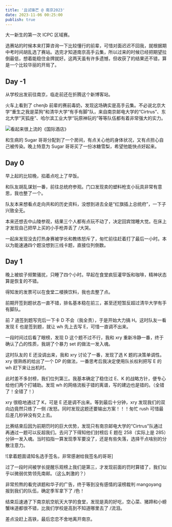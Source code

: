 ```yaml
---
title: '且试锋芒 @ 南京2023'
date: 2023-11-06 00:25:00
publish: true
---
```


大一新生的第一次 ICPC 区域赛。

选赛站的时候本来打算咨询一下比较懂行的前辈，可惜对面迟迟不回我，就根据期中考时间胡乱选了赛站。选完才知道南京高手云集，所以过来的时候已经把期望拉倒最低，想着能稳住金牌就好。这两天虽有许多遗憾，但收获了的结果还不错，算是一个比较华丽的开局了。

<!-- more -->

## Day -1

从学校出发前往南京，临走前还在折腾这个新博客站。

火车上看到了 chenjb 前辈的赛前毒奶，发现这场确实是高手云集。不必说北京大学“重生之我是菜狗”和清华大学“有手有脚”队，来自南京邮电大学的“Cirtrus”、东北大学“天狐座”、哈尔滨工业大学“玩原神玩的”等等队伍都有着非常强大的实力。

![看起来很上流的《国际酒店》](https://s2.loli.net/2023/11/06/6As1IGfDeNgoFwd.jpg)

和生病的 Sugar 哥哥分配到了一个房间，有点关心他的身体状况，又有点担心自己被传染。晚上特意为 Sugar 哥哥买了一份冰糖雪梨，希望他能快点好起来。

## Day 0

早上起的比较晚，掐着点吃上了早饭。

和队友胡乱谋划一番，前往总统府参观。门口发现卖的塑料枪支小玩具非常有意思，我也整了一个。

队友本来想看点走向共和的历史资料，没想到进去全是“红旗插上总统府”，一下子兴致全无。

本来还想去中山陵参观，结果三个人都有点玩不动了，决定回宾馆睡大觉。在床上才发现自己把早上买的小手枪弄丢了 /大哭。

一起床发现没去打热身赛被学长和教练怒斥了，匆忙前往赶着打了最后一小时。本以为能速通四个题没想到三线卡题，直接位列倒数。

## Day 1

晚上被蚊子频繁骚扰，只睡了四个小时。早起在食堂疯狂灌早饭和咖啡，精神状态算是恢复的不错。

得知发的发票可以在食堂二楼换饮料，我也去整了点。

前期开签到题状态一直不错，排名基本稳在前三，甚至还短暂反超过清华大学有手有脚队。

前 7 道签到题写完后一下卡 D 不会（我全责），于是开始大力搞 H。这时队友一看发现 E 也是签到题，就让 wh 先上去写 E，可惜一直调不出来。

一段时间过后看了眼榜，发现 D 这个题不过不行，我和 xry 重新冷静一番，终于确认了凸的性质，我胡了个暴力 set 的做法一发入魂。

这时队友的 E 还没调出来，我和 xry 讨论了一番，发现了选 K 题的决策单调性。xry 很熟练的给出了一个 DP 的做法，一番思考后我决定使用队长权利把写 E 的 wh 赶下来让出机时。

此时差不多封榜，我们位列第三。我基本确定了稳住过 E、K 的战略方针，便专心给他们两个打辅助。发现 wh 的网络流板子错的离谱，写的建边也是错的。（全错了！全错了！）

xry 很稳地通过了 K，可是 E 还是调不出来。等到最后十分钟，xry 发现我们的双向边竟然只练了一侧 /发怒。同时发现这题还要输出方案！！！匆忙 rush 可惜最后差几秒钟没有交上去。

比赛结束后因为前期罚时的巨大优势，发现只有南京邮电大学的“Cirtrus”队通过再通过一题可以反超我们。去问了下得知他们封榜后 E 题在 258（实际上是 285）分钟一发入魂。当时掐指一算发现季军要没了，还是有些失落，选择干点啥别的分散注意力。

![拿着题面请知名选手签名，非常感谢给我签名的哥哥]

过了一段时间被学长提醒乐观榜上我们是第三，才发现前面的罚时算错了，我们似乎以微弱优势领先南邮。（这么刺激的？）

非常煎熬的看完讲题和华子的广告，终于等到没有感情的滚榜裁判 mangoyang 报到我们的队伍，确定季军拿下了 /色！

结束后速通了下南京航空航天大学的食堂，发现是真的好吃，空心菜、猪蹄和小螃蟹味道都很不错，比我们学校是高到不知道哪里去了 /流泪。

差点没赶上高铁，最后恋恋不舍地离开南京。